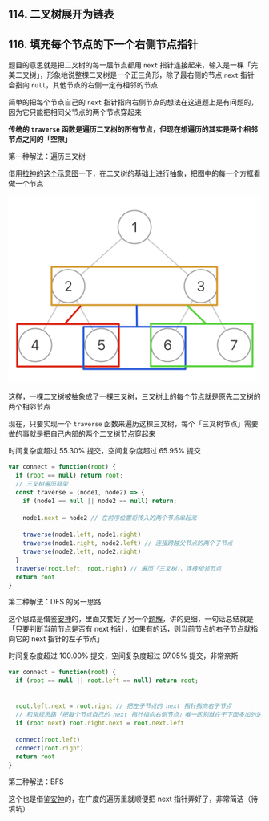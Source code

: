 ## 114. 二叉树展开为链表



## 116. 填充每个节点的下一个右侧节点指针

题目的意思就是把二叉树的每一层节点都用 `next` 指针连接起来，输入是一棵「完美二叉树」，形象地说整棵二叉树是一个正三角形，除了最右侧的节点 `next` 指针会指向 `null`，其他节点的右侧一定有相邻的节点

简单的把每个节点自己的 `next` 指针指向右侧节点的想法在这道题上是有问题的，因为它只能把相同父节点的两个节点穿起来

**传统的 `traverse` 函数是遍历二叉树的所有节点，但现在想遍历的其实是两个相邻节点之间的「空隙」**

第一种解法：遍历三叉树

借用[拉神的这个示意图](https://labuladong.gitee.io/algo/2/21/37/)一下，在二叉树的基础上进行抽象，把图中的每一个方框看做一个节点

<img src="../assets/22102701.png" alt="22102701" style="zoom: 50%;" />

这样，一棵二叉树被抽象成了一棵三叉树，三叉树上的每个节点就是原先二叉树的两个相邻节点

现在，只要实现一个 `traverse` 函数来遍历这棵三叉树，每个「三叉树节点」需要做的事就是把自己内部的两个二叉树节点穿起来

时间复杂度超过 55.30% 提交，空间复杂度超过 65.95% 提交

```js
var connect = function(root) {
  if (root == null) return root;
  // 三叉树遍历框架
  const traverse = (node1, node2) => {
    if (node1 == null || node2 == null) return;
    
    node1.next = node2 // 在前序位置将传入的两个节点串起来
    
    traverse(node1.left, node1.right)
    traverse(node1.right, node2.left) // 连接跨越父节点的两个子节点
    traverse(node2.left, node2.right)
  }
  traverse(root.left, root.right) // 遍历「三叉树」，连接相邻节点
  return root
}
```

第二种解法：DFS 的另一思路

这个思路是借鉴[安神](https://leetcode.cn/problems/populating-next-right-pointers-in-each-node/solution/tu-jie-liang-chong-bu-tong-de-di-gui-si-eyctg/)的，里面又套娃了另一个[题解](https://leetcode.cn/problems/populating-next-right-pointers-in-each-node/solution/shou-hua-tu-jie-dfs-di-gui-yi-yu-li-jie-by-xiao_be/)，讲的更细，一句话总结就是「只要判断当前节点是否有 next 指针，如果有的话，则当前节点的右子节点就指向它的 next 指针的左子节点」

时间复杂度超过 100.00% 提交，空间复杂度超过 97.05% 提交，非常奈斯

```js
var connect = function(root) {
  if (root == null || root.left == null) return root;
  
  
  root.left.next = root.right // 把左子节点的 next 指针指向右子节点
  // 和常规思路「把每个节点自己的 next 指针指向右侧节点」唯一区别就在于下面多加的这一行
  if (root.next) root.right.next = root.next.left
  
  connect(root.left)
  connect(root.right)
  return root
}
```

第三种解法：BFS

这个也是借鉴[安神](https://leetcode.cn/problems/populating-next-right-pointers-in-each-node/solution/tu-jie-liang-chong-bu-tong-de-di-gui-si-eyctg/)的，在广度的遍历里就顺便把 next 指针弄好了，非常简洁（待填坑）